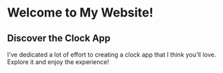 # Welcome to My Website!

## Discover the Clock App

I've dedicated a lot of effort to creating a clock app that I think you'll love. Explore it and enjoy the experience!
